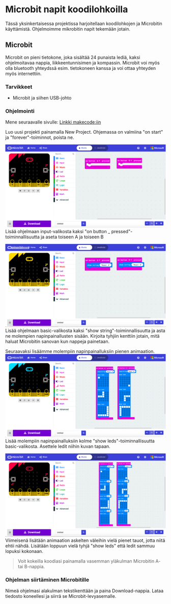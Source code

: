 # Microbit napit koodilohkoilla
Tässä yksinkertaisessa projektissa harjoitellaan koodilohkojen ja Microbitin käyttämistä. Ohjelmoimme mikrobitin napit tekemään jotain.

## Microbit
Microbit on pieni tietokone, joka sisältää 24 punaista lediä, kaksi ohjelmoitavaa nappia, liikkeentunnisimen ja kompassin. Microbit voi myös olla bluetooth yhteydssä esim. tietokoneen kanssa ja voi ottaa yhteyden myös internettiin.

### Tarvikkeet
- Microbit ja siihen USB-johto

### Ohjelmointi
Mene seuraavalle sivulle:
[Linkki makecode:iin](https://makecode.microbit.org)

Luo uusi projekti painamalla New Project. Ohjemassa on valmiina "on start" ja "forever"-toiminnot, poista ne.





![Ensimmäinen askel](ensimmainen_askel.png)
Lisää ohjelmaan input-valikosta kaksi "on button _ pressed"-toiminnallisuutta ja aseta toiseen A ja toiseen B







![toinen askel](toinen_askel.png)
Lisää ohjelmaan basic-valikosta kaksi "show string"-toiminnallisuutta ja asta ne molempien napinpainallusten sisään. Kirjoita tyhjiin kenttiin jotain, mitä haluat Microbitin sanovan kun nappeja painetaan. 






Seuraavaksi lisäämme molempiin napinpainalluksiin pienen animaation.
![kolmas askel](kolmas_askel.png)
Lisää molempiin napinpainalluksiin kolme "show leds"-toiminnallisuutta basic-valikosta. Asettele ledit niihin kuvan tapaan.








![neljäs askel](neljas_askel.png)
Viimeisenä lisätään animaation askelten väleihin vielä pienet tauot, jotta niitä ehtii nähdä. Lisätään loppuun vielä tyhjä "show leds" että ledit sammuu lopuksi kokonaan.





>Voit kokeilla koodiasi painamalla vasemman yläkulman Microbitin A- tai B-nappia.


### Ohjelman siirtäminen Microbitille
Nimeä ohjelmasi alakulman tekstikenttään ja paina Download-nappia. Lataa tiedosto koneellesi ja siirrä se Microbit-levyasemalle.





